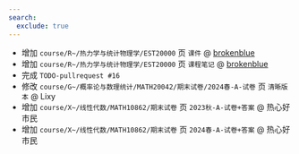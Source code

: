 ```yaml
---
search:
  exclude: true
---
```


- 增加 `course/R~/热力学与统计物理学/EST20000` 页 `课件` @ [brokenblue](../../../../contributor/brokenblue.md)
- 增加 `course/R~/热力学与统计物理学/EST20000` 页 `课程笔记` @ [brokenblue](../../../../contributor/brokenblue.md)
- 完成 `TODO-pullrequest #16`
- 修改 `course/G~/概率论与数理统计/MATH20042/期末试卷/2024春-A-试卷` 页 `清晰版本` @ Lixy
- 增加 `course/X~/线性代数/MATH10862/期末试卷` 页 `2023秋-A-试卷+答案` @ 热心好市民
- 增加 `course/X~/线性代数/MATH10862/期末试卷` 页 `2024春-A-试卷+答案` @ 热心好市民